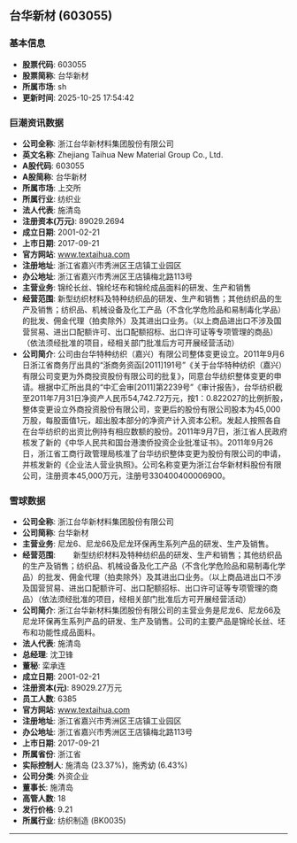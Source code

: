 ## 台华新材 (603055)

### 基本信息

- **股票代码**: 603055
- **股票简称**: 台华新材
- **所属市场**: sh
- **更新时间**: 2025-10-25 17:54:42

### 巨潮资讯数据

- **公司全称**: 浙江台华新材料集团股份有限公司
- **英文名称**: Zhejiang Taihua New Material Group Co., Ltd.
- **A股代码**: 603055
- **A股简称**: 台华新材
- **所属市场**: 上交所
- **所属行业**: 纺织业
- **法人代表**: 施清岛
- **注册资本(万元)**: 89029.2694
- **成立日期**: 2001-02-21
- **上市日期**: 2017-09-21
- **官方网站**: www.textaihua.com
- **注册地址**: 浙江省嘉兴市秀洲区王店镇工业园区
- **办公地址**: 浙江省嘉兴市秀洲区王店镇梅北路113号
- **主营业务**: 锦纶长丝、锦纶坯布和锦纶成品面料的研发、生产和销售
- **经营范围**: 新型纺织材料及特种纺织品的研发、生产和销售；其他纺织品的生产及销售；纺织品、机械设备及化工产品（不含化学危险品和易制毒化学品）的批发、佣金代理（拍卖除外）及其进出口业务。（以上商品进出口不涉及国营贸易、进出口配额许可、出口配额招标、出口许可证等专项管理的商品）（依法须经批准的项目，经相关部门批准后方可开展经营活动）
- **公司简介**: 公司由台华特种纺织（嘉兴）有限公司整体变更设立。2011年9月6日浙江省商务厅出具的“浙商务资函[2011]191号”《关于台华特种纺织（嘉兴）有限公司变更为外商投资股份有限公司的批复》，同意台华纺织整体变更的申请。根据中汇所出具的“中汇会审[2011]第2239号”《审计报告》，台华纺织截至2011年7月31日净资产人民币54,742.72万元，按1：0.822027的比例折股，整体变更设立外商投资股份有限公司，变更后的股份有限公司股本为45,000万股，每股面值1元，超出股本部分的净资产计入资本公积。发起人按照各自在台华纺织的出资比例持有相应数额的股份。2011年9月7日，浙江省人民政府核发了新的《中华人民共和国台港澳侨投资企业批准证书》。2011年9月26日，浙江省工商行政管理局核准了台华纺织整体变更为股份有限公司的申请，并核发新的《企业法人营业执照》。公司名称变更为浙江台华新材料股份有限公司，注册资本45,000万元，注册号330400400006900。

### 雪球数据

- **公司全称**: 浙江台华新材料集团股份有限公司
- **公司简称**: 台华新材
- **主营业务**: 尼龙6、尼龙66及尼龙环保再生系列产品的研发、生产及销售。
- **经营范围**: 　　新型纺织材料及特种纺织品的研发、生产和销售；其他纺织品的生产及销售；纺织品、机械设备及化工产品（不含化学危险品和易制毒化学品）的批发、佣金代理（拍卖除外）及其进出口业务。（以上商品进出口不涉及国营贸易、进出口配额许可、出口配额招标、出口许可证等专项管理的商品）（依法须经批准的项目，经相关部门批准后方可开展经营活动）
- **公司简介**: 浙江台华新材料集团股份有限公司的主营业务是尼龙6、尼龙66及尼龙环保再生系列产品的研发、生产及销售。公司的主要产品是锦纶长丝、坯布和功能性成品面料。
- **法人代表**: 施清岛
- **总经理**: 沈卫锋
- **董秘**: 栾承连
- **成立日期**: 2001-02-21
- **注册资本(元)**: 89029.27万元
- **员工人数**: 6385
- **官方网站**: www.textaihua.com
- **注册地址**: 浙江省嘉兴市秀洲区王店镇工业园区
- **办公地址**: 浙江省嘉兴市秀洲区王店镇梅北路113号
- **上市日期**: 2017-09-21
- **所属省份**: 浙江省
- **实际控制人**: 施清岛 (23.37%)，施秀幼 (6.43%)
- **公司分类**: 外资企业
- **董事长**: 施清岛
- **高管人数**: 18
- **发行价格**: 9.21
- **所属行业**: 纺织制造 (BK0035)

---
